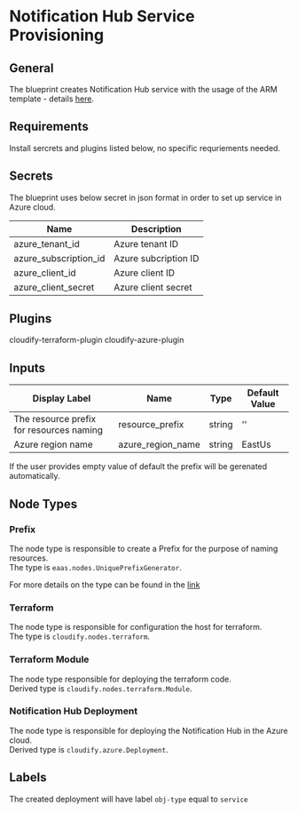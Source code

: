 # Notification Hub Service Provisioning

## General

The blueprint creates Notification Hub service with the usage of the ARM template - details [here](https://docs.microsoft.com/en-us/azure/notification-hubs/create-notification-hub-template?tabs=PowerShell). 

## Requirements

Install sercrets and plugins listed below, no specific requriements needed. 

## Secrets

The blueprint uses below secret in json format in order to set up service in Azure cloud.

| Name                  | Description                                                                        |
| --------------------- | ---------------------------------------------------------------------------------- |
| azure_tenant_id       | Azure tenant ID                                                                    |
| azure_subscription_id | Azure subcription ID                                                               |
| azure_client_id       | Azure client ID                                                                    |
| azure_client_secret   | Azure client secret                                                                |


## Plugins

cloudify-terraform-plugin
cloudify-azure-plugin


## Inputs

| Display Label                            | Name               | Type   | Default Value  |
| ---------------------------------------- | ------------------ | ------ | -------------- |
| The resource prefix for resources naming | resource_prefix    | string | ''             |
| Azure region name                        | azure_region_name  | string | EastUs         |

If the user provides empty value of default the prefix will be gerenated automatically.


## Node Types

### Prefix
The node type is responsible to create a Prefix for the purpose of naming resources.\
The type is `eaas.nodes.UniquePrefixGenerator`.

For more details on the type can be found in the [link](https://github.com/cloudify-community/eaas-example/blob/master/utils/custom_types.yaml)

### Terraform
The node type is responsible for configuration the host for terraform.\
The type is `cloudify.nodes.terraform`.

### Terraform Module
The node type responsible for deploying the terraform code.\
Derived type is `cloudify.nodes.terraform.Module`.

### Notification Hub Deployment
The node type is responsible for deploying the Notification Hub in the Azure cloud.\
Derived type is `cloudify.azure.Deployment`.


## Labels

The created deployment will have label `obj-type` equal to `service`